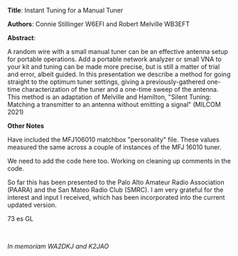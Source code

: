 **Title**: Instant Tuning for a Manual Tuner

**Authors**: Connie Stillinger W6EFI and Robert Melville WB3EFT

**Abstract**:

A random wire with a small manual tuner can be an effective antenna setup for portable operations.    Add a portable network analyzer or small VNA to your kit and tuning can be made more precise, but is still a matter of trial and error, albeit guided.   In this presentation we describe a method for going straight to the optimum tuner settings, giving a previously-gathered one-time characterization of the tuner and a one-time sweep of the antenna.  This method is an adaptation of Melville and Hamilton, "Silent Tuning: Matching a transmitter to an antenna
without emitting a signal"  (MILCOM 2021)

**Other Notes**

Have included the MFJ106010 matchbox "personality" file.  These values measured the same across a couple of instances of the MFJ 16010 tuner.

We need to add the code here too.   Working on cleaning up comments in the code.

So far this has been presented to the Palo Alto Amateur Radio Association (PAARA) and the San Mateo Radio Club (SMRC).   I am very grateful for the interest and input I received, which has been incorporated into the current updated version.

73 es GL



&nbsp;
&nbsp;

_In memoriam WA2DKJ and K2JAO_
